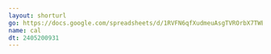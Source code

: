 ```yaml
---
layout: shorturl
go: https://docs.google.com/spreadsheets/d/1RVFN6qfXudmeuAsgTVROrbX7TWEX9UB1CTh1kcV2f9Y/edit#gid=0
name: cal
dt: 2405200931
---
```

